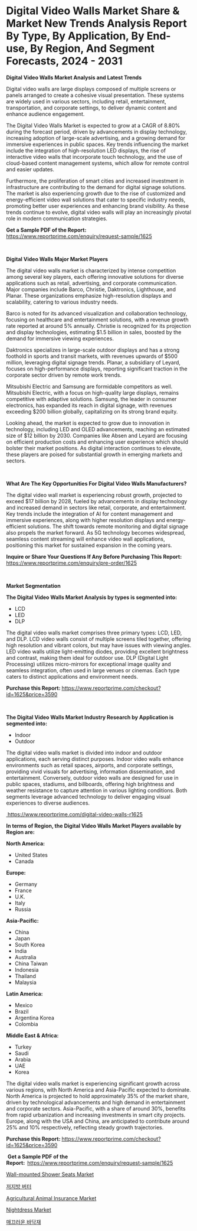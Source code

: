 <p><h1>Digital Video Walls Market Share & Market New Trends Analysis Report By Type, By Application, By End-use, By Region, And Segment Forecasts, 2024 - 2031</h1></p><p><strong>Digital Video Walls Market Analysis and Latest Trends</strong></p>
<p><p>Digital video walls are large displays composed of multiple screens or panels arranged to create a cohesive visual presentation. These systems are widely used in various sectors, including retail, entertainment, transportation, and corporate settings, to deliver dynamic content and enhance audience engagement. </p><p>The Digital Video Walls Market is expected to grow at a CAGR of 8.80% during the forecast period, driven by advancements in display technology, increasing adoption of large-scale advertising, and a growing demand for immersive experiences in public spaces. Key trends influencing the market include the integration of high-resolution LED displays, the rise of interactive video walls that incorporate touch technology, and the use of cloud-based content management systems, which allow for remote control and easier updates. </p><p>Furthermore, the proliferation of smart cities and increased investment in infrastructure are contributing to the demand for digital signage solutions. The market is also experiencing growth due to the rise of customized and energy-efficient video wall solutions that cater to specific industry needs, promoting better user experiences and enhancing brand visibility. As these trends continue to evolve, digital video walls will play an increasingly pivotal role in modern communication strategies.</p></p>
<p><strong>Get a Sample PDF of the Report:&nbsp;</strong> <a href="https://www.reportprime.com/enquiry/request-sample/1625">https://www.reportprime.com/enquiry/request-sample/1625</a></p>
<p>&nbsp;</p>
<p><strong>Digital Video Walls Major Market Players</strong></p>
<p><p>The digital video walls market is characterized by intense competition among several key players, each offering innovative solutions for diverse applications such as retail, advertising, and corporate communication. Major companies include Barco, Christie, Daktronics, Lighthouse, and Planar. These organizations emphasize high-resolution displays and scalability, catering to various industry needs.</p><p>Barco is noted for its advanced visualization and collaboration technology, focusing on healthcare and entertainment solutions, with a revenue growth rate reported at around 5% annually. Christie is recognized for its projection and display technologies, estimating $1.5 billion in sales, boosted by the demand for immersive viewing experiences.</p><p>Daktronics specializes in large-scale outdoor displays and has a strong foothold in sports and transit markets, with revenues upwards of $500 million, leveraging digital signage trends. Planar, a subsidiary of Leyard, focuses on high-performance displays, reporting significant traction in the corporate sector driven by remote work trends.</p><p>Mitsubishi Electric and Samsung are formidable competitors as well. Mitsubishi Electric, with a focus on high-quality large displays, remains competitive with adaptive solutions. Samsung, the leader in consumer electronics, has expanded its reach in digital signage, with revenues exceeding $200 billion globally, capitalizing on its strong brand equity.</p><p>Looking ahead, the market is expected to grow due to innovation in technology, including LED and OLED advancements, reaching an estimated size of $12 billion by 2030. Companies like Absen and Leyard are focusing on efficient production costs and enhancing user experience which should bolster their market positions. As digital interaction continues to elevate, these players are poised for substantial growth in emerging markets and sectors.</p></p>
<p>&nbsp;</p>
<p><strong>What Are The Key Opportunities For Digital Video Walls Manufacturers?</strong></p>
<p><p>The digital video wall market is experiencing robust growth, projected to exceed $17 billion by 2028, fueled by advancements in display technology and increased demand in sectors like retail, corporate, and entertainment. Key trends include the integration of AI for content management and immersive experiences, along with higher resolution displays and energy-efficient solutions. The shift towards remote monitoring and digital signage also propels the market forward. As 5G technology becomes widespread, seamless content streaming will enhance video wall applications, positioning this market for sustained expansion in the coming years.</p></p>
<p><strong>Inquire or Share Your Questions If Any Before Purchasing This Report:</strong> <a href="https://www.reportprime.com/enquiry/pre-order/1625">https://www.reportprime.com/enquiry/pre-order/1625</a></p>
<p>&nbsp;</p>
<p><strong>Market Segmentation</strong></p>
<p><strong>The Digital Video Walls Market Analysis by types is segmented into:</strong></p>
<p><ul><li>LCD</li><li>LED</li><li>DLP</li></ul></p>
<p><p>The digital video walls market comprises three primary types: LCD, LED, and DLP. LCD video walls consist of multiple screens tiled together, offering high resolution and vibrant colors, but may have issues with viewing angles. LED video walls utilize light-emitting diodes, providing excellent brightness and contrast, making them ideal for outdoor use. DLP (Digital Light Processing) utilizes micro-mirrors for exceptional image quality and seamless integration, often used in large venues or cinemas. Each type caters to distinct applications and environment needs.</p></p>
<p><strong>Purchase this Report:&nbsp;</strong><a href="https://www.reportprime.com/checkout?id=1625&price=3590">https://www.reportprime.com/checkout?id=1625&price=3590</a></p>
<p>&nbsp;</p>
<p><strong>The Digital Video Walls Market Industry Research by Application is segmented into:</strong></p>
<p><ul><li>Indoor</li><li>Outdoor</li></ul></p>
<p><p>The digital video walls market is divided into indoor and outdoor applications, each serving distinct purposes. Indoor video walls enhance environments such as retail spaces, airports, and corporate settings, providing vivid visuals for advertising, information dissemination, and entertainment. Conversely, outdoor video walls are designed for use in public spaces, stadiums, and billboards, offering high brightness and weather resistance to capture attention in various lighting conditions. Both segments leverage advanced technology to deliver engaging visual experiences to diverse audiences.</p></p>
<p><a href="https://www.reportprime.com/digital-video-walls-r1625">&nbsp;https://www.reportprime.com/digital-video-walls-r1625</a></p>
<p><strong>In terms of Region, the Digital Video Walls Market Players available by Region are:</strong></p>
<p>
    <p> <strong> North America: </strong>
        <ul>
            <li>United States</li>
            <li>Canada</li>
        </ul>
        </p> 
    <p> <strong> Europe: </strong>
        <ul>
            <li>Germany</li>
            <li>France</li>
            <li>U.K.</li>
            <li>Italy</li>
            <li>Russia</li>
        </ul>
        </p> 
    <p> <strong> Asia-Pacific: </strong>
        <ul>
            <li>China</li>
            <li>Japan</li>
            <li>South Korea</li>
            <li>India</li>
            <li>Australia</li>
            <li>China Taiwan</li>
            <li>Indonesia</li>
            <li>Thailand</li>
            <li>Malaysia</li>
        </ul>
        </p> 
    <p> <strong> Latin America: </strong>
        <ul>
            <li>Mexico</li>
            <li>Brazil</li>
            <li>Argentina Korea</li>
            <li>Colombia</li>
        </ul>
        </p> 
    <p> <strong> Middle East & Africa: </strong>
        <ul>
            <li>Turkey</li>
            <li>Saudi</li>
            <li>Arabia</li>
            <li>UAE</li>
            <li>Korea</li>
        </ul>
    </p>
    </p>
<p><p>The digital video walls market is experiencing significant growth across various regions, with North America and Asia-Pacific expected to dominate. North America is projected to hold approximately 35% of the market share, driven by technological advancements and high demand in entertainment and corporate sectors. Asia-Pacific, with a share of around 30%, benefits from rapid urbanization and increasing investments in smart city projects. Europe, along with the USA and China, are anticipated to contribute around 25% and 10% respectively, reflecting steady growth trajectories.</p></p>
<p><strong>Purchase this Report: </strong><a href="https://www.reportprime.com/checkout?id=1625&price=3590">https://www.reportprime.com/checkout?id=1625&price=3590</a></p>
<p>&nbsp;<strong>Get a Sample PDF of the Report:&nbsp;&nbsp;</strong><a href="https://www.reportprime.com/enquiry/request-sample/1625">https://www.reportprime.com/enquiry/request-sample/1625</a></p>
<p><strong></strong></p>
<p><p><a href="https://issuu.com/reportprime-2/docs/wall-mounted-shower-seats-market-si_06bebdd2d00963">Wall-mounted Shower Seats Market</a></p><p><a href="https://medium.com/@petbigbeepjn/%EC%A0%80%EC%A7%80%EB%B0%A9-%EB%B2%84%ED%84%B0-%EC%8B%9C%EC%9E%A5-%EA%B7%9C%EB%AA%A8-%EC%8B%9C%EC%9E%A5-%EC%84%B8%EB%B6%84%ED%99%94-%EC%8B%9C%EC%9E%A5-%EB%8F%99%ED%96%A5-%EB%B0%8F-2031%EB%85%84%EA%B9%8C%EC%A7%80%EC%9D%98-%EC%84%B1%EC%9E%A5-%EB%B6%84%EC%84%9D-%EC%98%88%EC%B8%A1-9aea0880922e">저지방 버터</a></p><p><a href="https://medium.com/@sloanlkins7856/agricultural-animal-insurance-market-size-share-analysis-growth-trends-forecasts-2024-2031-e95485f681f2">Agricultural Animal Insurance Market</a></p><p><a href="https://www.linkedin.com/pulse/emerging-trends-nightdress-market-global-outlook-future-4jzsf?trackingId=ge8%2BrgDgQnuZiQMFHaBXzQ%3D%3D">Nightdress Market</a></p><p><a href="https://medium.com/@petbigbeepjn/2024%EB%85%84%EB%B6%80%ED%84%B0-2031%EB%85%84%EA%B9%8C%EC%A7%80-8-2-%EC%9D%98-%EC%97%B0%ED%8F%89%EA%B7%A0-%EC%84%B1%EC%9E%A5%EB%A5%A0-cagr-%EB%A1%9C-%ED%99%95%EB%8C%80%EB%90%98%EA%B3%A0-%EC%9E%88%EB%8A%94-%EC%8B%AC%EB%A6%AC%EC%8A%A4-%EB%B0%94%EB%8B%A5%EC%9E%AC-%EC%8B%9C%EC%9E%A5-%EA%B7%9C%EB%AA%A8%EC%97%90-%EB%8C%80%ED%95%9C-%ED%86%B5%EC%B0%B0%EB%A0%A5-74228c754b33">매끄러운 바닥재</a></p></p>